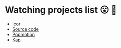 # Watching projects list 😮 🙈

- [Icor](http://collinhover.com/lab/ichor/) 
- [Source code](https://github.com/collinhover/ichor)
- [Popmotion](https://github.com/Popmotion/popmotion)
- [Kap](https://github.com/wulkano/kap)
